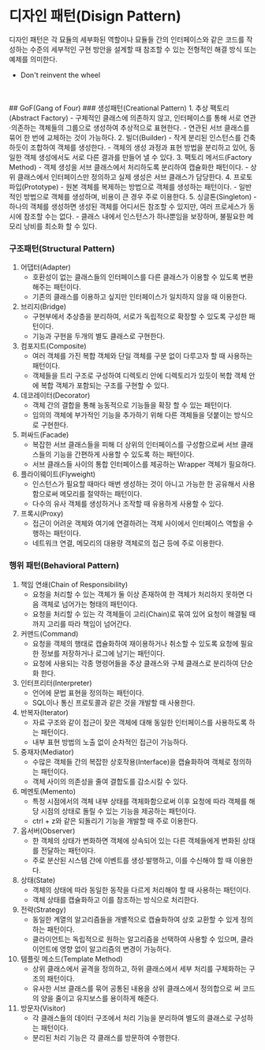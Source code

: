 # 디자인 패턴(Disign Pattern)
디자인 패턴은 각 묘듈의 세부화된 역할이나 묘듈들 간의 인터페이스와 같은 코드를 작성하는 수준의 세부적인 구현 방안을 설계할 때 참조할 수 있는 전형적인 해결 방식 또는 예제를 의미한다.
- Don't reinvent the wheel
<br>
<br>
## GoF(Gang of Four)
### 생성패턴(Creational Pattern)
1. 추상 팩토리(Abstract Factory)
    - 구체적인 클래스에 의존하지 않고, 인터페이스를 통해 서로 연관·의존하는 객체들의 그룹으로 생성하여 추상적으로 표현한다.
    - 연관된 서브 클래스를 묶어 한 번에 교체하는 것이 가능하다.
2. 빌더(Builder)
    - 작게 분리된 인스턴스를 건축 하듯이 조합하여 객체를 생성한다.
    - 객체의 생성 과정과 표현 방법을 분리하고 있어, 동일한 객체 생성에서도 서로 다른 결과를 만들어 낼 수 있다.
3. 팩토리 메서드(Factory Method)
    - 객체 생성을 서브 클래스에서 처리하도록 분리하여 캡슐화한 패턴이다.
    - 상위 클래스에서 인터페이스만 정의하고 실제 생성은 서브 클래스가 담당한다.
4. 프로토파입(Prototype)
    - 원본 객체를 복제하는 방법으로 객체를 생성하는 패턴이다.
    - 일반적인 방법으로 객체를 생성하며, 비용이 큰 경우 주로 이용한다.
5. 싱글톤(Singleton)
    - 하나의 객체를 생성하면 생성된 객체를 어디서든 참조할 수 있지만, 여러 프로세스가 동시에 참조할 수는 없다.
    - 클래스 내에서 인스턴스가 하나뿐임을 보장하며, 불필요한 메모리 낭비를 최소화 할 수 있다.

### 구조패턴(Structural Pattern)
1. 어댑터(Adapter)
    - 호환성이 없는 클래스들의 인터페이스를 다른 클래스가 이용할 수 있도록 변환해주는 패턴이다.
    - 기존의 클래스를 이용하고 싶지만 인터페이스가 일치하지 않을 때 이용한다.
2. 브리지(Bridge)
    - 구현부에서 추상층을 분리하여, 서로가 독립적으로 확장할 수 있도록 구성한 패턴이다.
    - 기능과 구현을 두개의 별도 클래스로 구현한다.
3. 컴포지트(Composite)
    - 여러 객체를 가진 복합 객체와 단일 객체를 구분 없이 다루고자 할 때 사용하는 패턴이다.
    - 객체들을 트리 구조로 구성하여 디렉토리 안에 디렉토리가 있듯이 복합 객체 안에 복합 객체가 포함되는 구조를 구현할 수 있다.
4. 데코레이터(Decorator)
    - 객체 간의 결합을 통해 능동적으로 기능들을 확장 할 수 있는 패턴이다.
    - 임의의 객체에 부가적인 기능을 추가하기 위해 다른 객체들을 덧붙이는 방식으로 구현한다.
5. 퍼싸드(Facade)
    - 복잡한 서브 클래스들을 피해 더 상위의 인터페이스를 구성함으로써 서브 클래스들의 기능을 간편하게 사용할 수 있도록 하는 패턴이다.
    - 서브 클래스들 사이의 통합 인터페이스를 제공하는 Wrapper 객체가 필요하다.
6. 플라이웨이트(Flyweight)
    - 인스턴스가 필요할 때마다 매번 생성하는 것이 아니고 가능한 한 공유해서 사용함으로써 메모리를 절약하는 패턴이다.
    - 다수의 유사 객체를 생성하거나 조작할 때 유용하게 사용할 수 있다.
7. 프록시(Proxy)
    - 접근이 어려운 객체와 여기에 연결하려는 객체 사이에서 인터페이스 역할을 수행하는 패턴이다.
    - 네트워크 연결, 메모리의 대용량 객체로의 접근 등에 주로 이용한다.

### 행위 패턴(Behavioral Pattern)
1. 책임 연쇄(Chain of Responsibility)
    - 요청을 처리할 수 있는 객체가 둘 이상 존재하여 한 객체가 처리하지 못하면 다음 객체로 넘어가는 형태의 패턴이다.
    - 요청을 처리할 수 있는 각 객체들이 고리(Chain)로 묶여 있어 요청이 해결될 때까지 고리를 따라 책임이 넘어간다.
2. 커맨드(Command)
    - 요청을 객체의 행태로 캡슐화하여 재이용하거나 취소할 수 있도록 요청에 필요한 정보를 저장하거나 로그에 남기는 패턴이다.
    - 요청에 사용되는 각종 명령어들을 추상 클래스와 구체 클래스로 분리하여 단순화 한다.
3. 인터프리터(Interpreter)
    - 언어에 문법 표현을 정의하는 패턴이다.
    - SQL이나 통신 프로토콜과 같은 것을 개발할 때 사용한다.
4. 반복자(Iterator)
    - 자료 구조와 같이 접근이 잦은 객체에 대해 동일한 인터페이스를 사용하도록 하는 패턴이다.
    - 내부 표현 방법의 노출 없이 순차적인 접근이 가능하다.
5. 중재자(Mediator)
    - 수많은 객체들 간의 복잡한 상호작용(Interface)을 캡슐화하여 객체로 정의하는 패턴이다.
    - 객체 사이의 의존성을 줄여 결합도를 감소시킬 수 있다.
6. 메멘토(Memento)
    - 특정 시점에서의 객체 내부 상태를 객체화함으로써 이후 요청에 따라 객체를 해당 시점의 상태로 돌릴 수 있는 기능을 제공하는 패턴이다.
    - ctrl + z와 같은 되돌리기 기능을 개발할 때 주로 이용한다.
7. 옵서버(Observer)
    - 한 객체의 상태가 변화하면 객체에 상속되어 있는 다른 객체들에게 변화된 상태를 전달하는 패턴이다.
    - 주로 분산된 시스템 간에 이벤트를 생성·발행하고, 이를 수신해야 할 때 이용한다.
8. 상태(State)
    - 객체의 상태에 따라 동일한 동작을 다르게 처리해야 할 때 사용하는 패턴이다.
    - 객체 상태를 캡슐화하고 이를 참조하는 방식으로 처리한다.
9. 전략(Strategy)
    -  동일한 계열의 알고리즘들을 개별적으로 캡슐화하여 상호 교환할 수 있게 정의하는 패턴이다.
    - 클라이언트는 독립적으로 원하는 알고리즘을 선택하여 사용할 수 있으며, 클라이언트에 영향 없이 알고리즘의 변경이 가능하다.
10. 템플릿 메소드(Template Method)
    - 상위 클래스에서 골격을 정의하고, 하위 클래스에서 세부 처리를 구체화하는 구조의 패턴이다.
    - 유사한 서브 클래스를 묶어 공통된 내용을 상위 클래스에서 정의합으로 써 코드의 양을 줄이고 유지보스를 용이하게 해준다.
11. 방문자(Visitor)
    - 각 클래스들의 데이터 구조에서 처리 기능을 분리하여 별도의 클래스로 구성하는 패턴이다.
    - 분리된 처리 기능은 각 클래스를 방문하여 수행한다.
